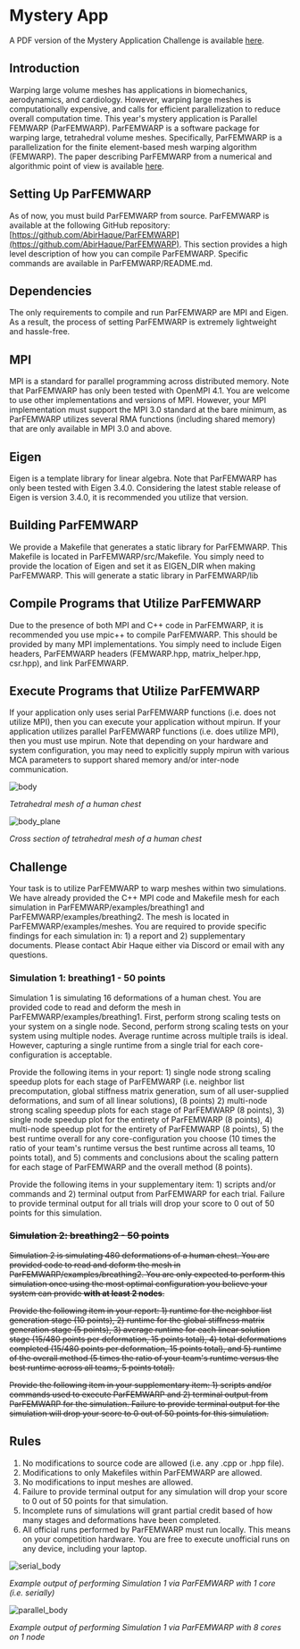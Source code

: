 # Mystery App
A PDF version of the Mystery Application Challenge is available [here](https://drive.google.com/file/d/17zG2p2sK_SLt0TN21CrCSXAeB67YMGdg/view?usp=sharing).

## Introduction
Warping large volume meshes has applications in biomechanics, aerodynamics, and cardiology. However, warping large meshes is computationally expensive, and calls for efficient parallelization to reduce overall computation time. This year's mystery application is Parallel FEMWARP (ParFEMWARP). ParFEMWARP is a software package for warping large, tetrahedral volume meshes. Specifically, ParFEMWARP is a  parallelization for the finite element-based mesh warping algorithm (FEMWARP). The paper describing ParFEMWARP from a numerical and algorithmic point of view is available [here](https://internationalmeshingroundtable.com/assets/papers/2025/1018-compressed.pdf).

## Setting Up ParFEMWARP
As of now, you must build ParFEMWARP from source. ParFEMWARP is available at the following GitHub repository: [https://github.com/AbirHaque/ParFEMWARP](https://github.com/AbirHaque/ParFEMWARP). This section provides a high level description of how you can compile ParFEMWARP. Specific commands are available in ParFEMWARP/README.md.

## Dependencies
The only requirements to compile and run ParFEMWARP are MPI and Eigen. As a result, the process of setting ParFEMWARP is extremely lightweight and hassle-free. 

## MPI
MPI is a standard for parallel programming across distributed memory. Note that ParFEMWARP has only been tested with OpenMPI 4.1. You are welcome to use other implementations and versions of MPI. However, your MPI implementation must support the MPI 3.0 standard at the bare minimum, as ParFEMWARP utilizes several RMA functions (including shared memory) that are only available in MPI 3.0 and above.

## Eigen
Eigen is a template library for linear algebra. Note that ParFEMWARP has only been tested with Eigen 3.4.0. Considering the latest stable release of Eigen is version 3.4.0, it is recommended you utilize that version. 

## Building ParFEMWARP
We provide a Makefile that generates a static library for ParFEMWARP. This Makefile is located in ParFEMWARP/src/Makefile. You simply need to provide the location of Eigen and set it as EIGEN\_DIR when making ParFEMWARP. This will generate a static library in ParFEMWARP/lib

## Compile Programs that Utilize ParFEMWARP
Due to the presence of both MPI and C++ code in ParFEMWARP, it is recommended you use mpic++ to compile ParFEMWARP. This should be provided by many MPI implementations. You simply need to include Eigen headers, ParFEMWARP headers (FEMWARP.hpp, matrix\_helper.hpp, csr.hpp), and link ParFEMWARP. 

## Execute Programs that Utilize ParFEMWARP
If your application only uses serial ParFEMWARP functions (i.e. does not utilize MPI), then you can execute your application without mpirun. If your application utilizes parallel ParFEMWARP functions (i.e. does utilize MPI), then you must use mpirun. Note that depending on your hardware and system configuration, you may need to explicitly supply mpirun with various MCA parameters to support shared memory and/or inter-node communication.

![body](./images/body.png "body.png")

*Tetrahedral mesh of a human chest*

![body_plane](./images/body_plane.png "body_plane.png")

*Cross section of tetrahedral mesh of a human chest*

## Challenge
Your task is to utilize ParFEMWARP to warp meshes within two simulations. We have already provided the C++ MPI code and Makefile mesh for each simulation in ParFEMWARP/examples/breathing1 and ParFEMWARP/examples/breathing2. The mesh is located in ParFEMWARP/examples/meshes. You are required to provide specific findings for each simulation in: 1) a report and 2) supplementary documents. Please contact Abir Haque either via Discord or email with any questions.

### Simulation 1: breathing1 - 50 points
Simulation 1 is simulating 16 deformations of a human chest. You are provided code to read and deform the mesh in ParFEMWARP/examples/breathing1. First, perform strong scaling tests on your system on a single node. Second, perform strong scaling tests on your system using multiple nodes. Average runtime across multiple trails is ideal. However, capturing a single runtime from a single trial for each core-configuration is acceptable.


Provide the following items in your report: 1) single node strong scaling speedup plots for each stage of ParFEMWARP (i.e. neighbor list precomputation, global stiffness matrix generation, sum of all user-supplied deformations, and sum of all linear solutions), (8 points) 2) multi-node strong scaling speedup plots for each stage of ParFEMWARP (8 points), 3) single node speedup plot for the entirety of ParFEMWARP (8 points), 4) multi-node speedup plot for the entirety of ParFEMWARP (8 points), 5) the best runtime overall for any core-configuration you choose (10 times the ratio of your team's runtime versus the best runtime across all teams, 10 points total), and 5) comments and conclusions about the scaling pattern for each stage of ParFEMWARP and the overall method (8 points).

Provide the following items in your supplementary item: 1) scripts and/or commands and 2) terminal output from ParFEMWARP for each trial. Failure to provide terminal output for all trials will drop your score to 0 out of 50 points for this simulation.

### ~~Simulation 2: breathing2 - 50 points~~
~~Simulation 2 is simulating 480 deformations of a human chest. You are provided code to read and deform the mesh in ParFEMWARP/examples/breathing2. You are only expected to perform this simulation once using the most optimal configuration you believe your system can provide **with at least 2 nodes**.~~

~~Provide the following item in your report: 1) runtime for the neighbor list generation stage (10 points), 2) runtime for the global stiffness matrix generation stage (5 points), 3) average runtime for each linear solution stage (15/480 points per deformation, 15 points total), 4) total deformations completed (15/480 points per deformation, 15 points total), and 5) runtime of the overall method (5 times the ratio of your team's runtime versus the best runtime across all teams, 5 points total).~~

~~Provide the following item in your supplementary item: 1) scripts and/or commands used to execute ParFEMWARP and 2) terminal output from ParFEMWARP for the simulation. Failure to provide terminal output for the simulation will drop your score to 0 out of 50 points for this simulation.~~

## Rules
1. No modifications to source code are allowed (i.e. any .cpp or .hpp file).
2. Modifications to only Makefiles within ParFEMWARP are allowed.
3. No modifications to input meshes are allowed.
4. Failure to provide terminal output for any simulation will drop your score to 0 out of 50 points for that simulation.
5. Incomplete runs of simulations will grant partial credit based of how many stages and deformations have been completed. 
6. All official runs performed by ParFEMWARP must run locally. This means on your competition hardware. You are free to execute unofficial runs on any device, including your laptop.


![serial_body](./images/serial_body.png "serial_body")

*Example output of performing Simulation 1 via ParFEMWARP with 1 core (i.e. serially)*

![parallel_body](./images/parallel_body.png "parallel_body")

*Example output of performing Simulation 1 via ParFEMWARP with 8 cores on 1 node*
